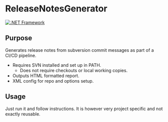 # ReleaseNotesGenerator
[![.NET Framework](https://github.com/Ali3nSVK/ReleaseNotesGenerator/actions/workflows/dotnet.yml/badge.svg?branch=master)](https://github.com/Ali3nSVK/ReleaseNotesGenerator/actions/workflows/dotnet.yml)
## Purpose
Generates release notes from subversion commit messages as part of a CI/CD pipeline.
* Requires SVN installed and set up in PATH.
  * Does not require checkouts or local working copies.
* Outputs HTML formatted report.
* XML config for repo and options setup.

## Usage
Just run it and follow instructions.
It is however very project specific and not exactly reusable.
